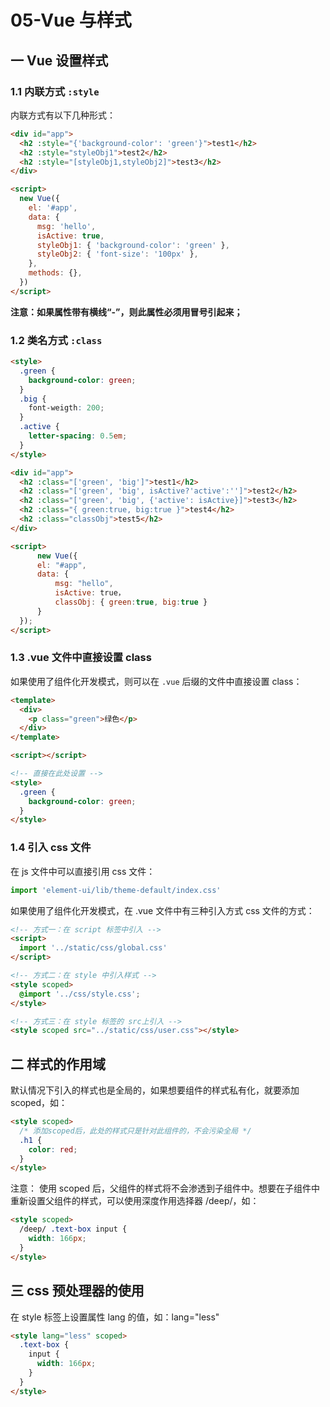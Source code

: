 # 05-Vue 与样式

## 一 Vue 设置样式

### 1.1 内联方式 `:style`

内联方式有以下几种形式：

```html
<div id="app">
  <h2 :style="{'background-color': 'green'}">test1</h2>
  <h2 :style="styleObj1">test2</h2>
  <h2 :style="[styleObj1,styleObj2]">test3</h2>
</div>

<script>
  new Vue({
    el: '#app',
    data: {
      msg: 'hello',
      isActive: true,
      styleObj1: { 'background-color': 'green' },
      styleObj2: { 'font-size': '100px' },
    },
    methods: {},
  })
</script>
```

**注意：如果属性带有横线“-”，则此属性必须用冒号引起来；**

### 1.2 类名方式 `:class`

```html
<style>
  .green {
    background-color: green;
  }
  .big {
    font-weigth: 200;
  }
  .active {
    letter-spacing: 0.5em;
  }
</style>

<div id="app">
  <h2 :class="['green', 'big']">test1</h2>
  <h2 :class="['green', 'big', isActive?'active':'']">test2</h2>
  <h2 :class="['green', 'big', {'active': isActive}]">test3</h2>
  <h2 :class="{ green:true, big:true }">test4</h2>
  <h2 :class="classObj">test5</h2>
</div>

<script>
      new Vue({
      el: "#app",
      data: {
          msg: "hello",
          isActive: true，
          classObj: { green:true, big:true }
      }
  });
</script>
```

### 1.3 .vue 文件中直接设置 class

如果使用了组件化开发模式，则可以在 `.vue` 后缀的文件中直接设置 class：

```html
<template>
  <div>
    <p class="green">绿色</p>
  </div>
</template>

<script></script>

<!-- 直接在此处设置 -->
<style>
  .green {
    background-color: green;
  }
</style>
```

### 1.4 引入 css 文件

在 js 文件中可以直接引用 css 文件：

```js
import 'element-ui/lib/theme-default/index.css'
```

如果使用了组件化开发模式，在 .vue 文件中有三种引入方式 css 文件的方式：

```html
<!-- 方式一：在 script 标签中引入 -->
<script>
  import '../static/css/global.css'
</script>

<!-- 方式二：在 style 中引入样式 -->
<style scoped>
  @import '../css/style.css';
</style>

<!-- 方式三：在 style 标签的 src上引入 -->
<style scoped src="../static/css/user.css"></style>
```

## 二 样式的作用域

默认情况下引入的样式也是全局的，如果想要组件的样式私有化，就要添加 scoped，如：

```html
<style scoped>
  /* 添加scoped后，此处的样式只是针对此组件的，不会污染全局 */
  .h1 {
    color: red;
  }
</style>
```

注意： 使用 scoped 后，父组件的样式将不会渗透到子组件中。想要在子组件中重新设置父组件的样式，可以使用深度作用选择器 /deep/，如：

```html
<style scoped>
  /deep/ .text-box input {
    width: 166px;
  }
</style>
```

## 三 css 预处理器的使用

在 style 标签上设置属性 lang 的值，如：lang="less"

```html
<style lang="less" scoped>
  .text-box {
    input {
      width: 166px;
    }
  }
</style>
```
